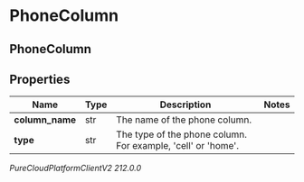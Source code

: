 # PhoneColumn

## PhoneColumn

## Properties

|Name | Type | Description | Notes|
|------------ | ------------- | ------------- | -------------|
| **column_name** | str | The name of the phone column. | |
| **type** | str | The type of the phone column. For example, &#39;cell&#39; or &#39;home&#39;. | |



_PureCloudPlatformClientV2 212.0.0_
